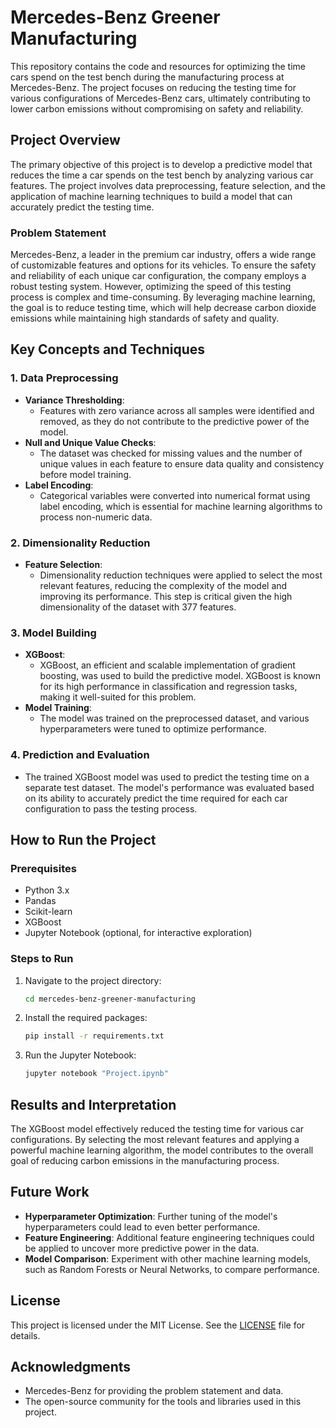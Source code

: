 # Mercedes-Benz Greener Manufacturing

This repository contains the code and resources for optimizing the time cars spend on the test bench during the manufacturing process at Mercedes-Benz. The project focuses on reducing the testing time for various configurations of Mercedes-Benz cars, ultimately contributing to lower carbon emissions without compromising on safety and reliability.

## Project Overview

The primary objective of this project is to develop a predictive model that reduces the time a car spends on the test bench by analyzing various car features. The project involves data preprocessing, feature selection, and the application of machine learning techniques to build a model that can accurately predict the testing time.

### Problem Statement

Mercedes-Benz, a leader in the premium car industry, offers a wide range of customizable features and options for its vehicles. To ensure the safety and reliability of each unique car configuration, the company employs a robust testing system. However, optimizing the speed of this testing process is complex and time-consuming. By leveraging machine learning, the goal is to reduce testing time, which will help decrease carbon dioxide emissions while maintaining high standards of safety and quality.

## Key Concepts and Techniques

### 1. **Data Preprocessing**
   - **Variance Thresholding**: 
     - Features with zero variance across all samples were identified and removed, as they do not contribute to the predictive power of the model.
   - **Null and Unique Value Checks**:
     - The dataset was checked for missing values and the number of unique values in each feature to ensure data quality and consistency before model training.
   - **Label Encoding**:
     - Categorical variables were converted into numerical format using label encoding, which is essential for machine learning algorithms to process non-numeric data.

### 2. **Dimensionality Reduction**
   - **Feature Selection**:
     - Dimensionality reduction techniques were applied to select the most relevant features, reducing the complexity of the model and improving its performance. This step is critical given the high dimensionality of the dataset with 377 features.

### 3. **Model Building**
   - **XGBoost**:
     - XGBoost, an efficient and scalable implementation of gradient boosting, was used to build the predictive model. XGBoost is known for its high performance in classification and regression tasks, making it well-suited for this problem.
   - **Model Training**:
     - The model was trained on the preprocessed dataset, and various hyperparameters were tuned to optimize performance.

### 4. **Prediction and Evaluation**
   - The trained XGBoost model was used to predict the testing time on a separate test dataset. The model's performance was evaluated based on its ability to accurately predict the time required for each car configuration to pass the testing process.

## How to Run the Project

### Prerequisites
- Python 3.x
- Pandas
- Scikit-learn
- XGBoost
- Jupyter Notebook (optional, for interactive exploration)

### Steps to Run
1. Navigate to the project directory:
   ```bash
   cd mercedes-benz-greener-manufacturing
   ```
2. Install the required packages:
   ```bash
   pip install -r requirements.txt
   ```
3. Run the Jupyter Notebook:
   ```bash
   jupyter notebook "Project.ipynb"
   ```

## Results and Interpretation

The XGBoost model effectively reduced the testing time for various car configurations. By selecting the most relevant features and applying a powerful machine learning algorithm, the model contributes to the overall goal of reducing carbon emissions in the manufacturing process.

## Future Work
- **Hyperparameter Optimization**: Further tuning of the model's hyperparameters could lead to even better performance.
- **Feature Engineering**: Additional feature engineering techniques could be applied to uncover more predictive power in the data.
- **Model Comparison**: Experiment with other machine learning models, such as Random Forests or Neural Networks, to compare performance.

## License

This project is licensed under the MIT License. See the [LICENSE](LICENSE) file for details.

## Acknowledgments

- Mercedes-Benz for providing the problem statement and data.
- The open-source community for the tools and libraries used in this project.
